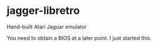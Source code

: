 # jagger-libretro
Hand-built Atari Jaguar emulator

You need to obtain a BIOS at a later point. I just started this.
